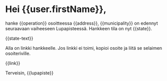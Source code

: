 # Hei {{user.firstName}},

hanke {{operation}} osoitteessa {{address}}, {{municipality}} on edennyt seuraavaan vaiheeseen Lupapisteess&auml;. Hankkeen tila on nyt {{state}}.

{{state-text}}

Alla on linkki hankkeelle. Jos linkki ei toimi, kopioi osoite ja liit&auml; se selaimen osoiteriville.

{{link}}

Terveisin,
{{lupapiste}}
